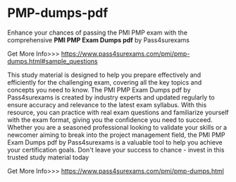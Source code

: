 # PMP-dumps-pdf
Enhance your chances of passing the PMI PMP exam with the comprehensive **PMI PMP Exam Dumps pdf** by Pass4surexams

Get More Info>>> https://www.pass4surexams.com/pmi/pmp-dumps.html#sample_questions

This study material is designed to help you prepare effectively and efficiently for the challenging exam, covering all the key topics and concepts you need to know. The PMI PMP Exam Dumps pdf by Pass4surexams is created by industry experts and updated regularly to ensure accuracy and relevance to the latest exam syllabus. With this resource, you can practice with real exam questions and familiarize yourself with the exam format, giving you the confidence you need to succeed. Whether you are a seasoned professional looking to validate your skills or a newcomer aiming to break into the project management field, the PMI PMP Exam Dumps pdf by Pass4surexams is a valuable tool to help you achieve your certification goals. Don't leave your success to chance - invest in this trusted study material today 

Get More Info>>> https://www.pass4surexams.com/pmi/pmp-dumps.html
